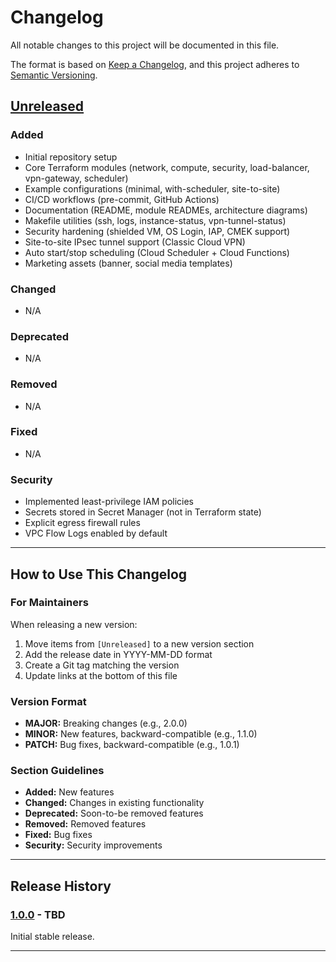 # Changelog

All notable changes to this project will be documented in this file.

The format is based on [Keep a Changelog](https://keepachangelog.com/en/1.0.0/),
and this project adheres to [Semantic Versioning](https://semver.org/spec/v2.0.0.html).

## [Unreleased]

### Added
- Initial repository setup
- Core Terraform modules (network, compute, security, load-balancer, vpn-gateway, scheduler)
- Example configurations (minimal, with-scheduler, site-to-site)
- CI/CD workflows (pre-commit, GitHub Actions)
- Documentation (README, module READMEs, architecture diagrams)
- Makefile utilities (ssh, logs, instance-status, vpn-tunnel-status)
- Security hardening (shielded VM, OS Login, IAP, CMEK support)
- Site-to-site IPsec tunnel support (Classic Cloud VPN)
- Auto start/stop scheduling (Cloud Scheduler + Cloud Functions)
- Marketing assets (banner, social media templates)

### Changed
- N/A

### Deprecated
- N/A

### Removed
- N/A

### Fixed
- N/A

### Security
- Implemented least-privilege IAM policies
- Secrets stored in Secret Manager (not in Terraform state)
- Explicit egress firewall rules
- VPC Flow Logs enabled by default

---

## How to Use This Changelog

### For Maintainers

When releasing a new version:

1. Move items from `[Unreleased]` to a new version section
2. Add the release date in YYYY-MM-DD format
3. Create a Git tag matching the version
4. Update links at the bottom of this file

### Version Format

- **MAJOR:** Breaking changes (e.g., 2.0.0)
- **MINOR:** New features, backward-compatible (e.g., 1.1.0)
- **PATCH:** Bug fixes, backward-compatible (e.g., 1.0.1)

### Section Guidelines

- **Added:** New features
- **Changed:** Changes in existing functionality
- **Deprecated:** Soon-to-be removed features
- **Removed:** Removed features
- **Fixed:** Bug fixes
- **Security:** Security improvements

---

## Release History

### [1.0.0] - TBD

Initial stable release.

---

[Unreleased]: https://github.com/dieguezz/terraform-gcp-vpn/compare/v1.0.0...HEAD
[1.0.0]: https://github.com/dieguezz/terraform-gcp-vpn/releases/tag/v1.0.0
